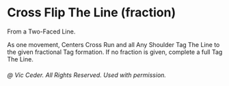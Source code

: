
# Cross Flip The Line (fraction)

From a Two-Faced Line.

As one movement, Centers Cross Run and all Any Shoulder Tag The Line to the
given fractional Tag formation.
If no fraction is given, complete a full Tag The Line.

###### @ Vic Ceder. All Rights Reserved.  Used with permission.
